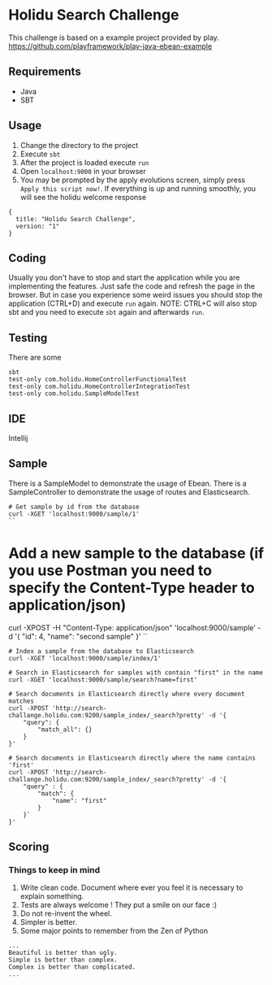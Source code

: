 # Holidu Search Challenge

This challenge is based on a example project provided by play.
https://github.com/playframework/play-java-ebean-example

## Requirements
- Java
- SBT

## Usage
1. Change the directory to the project
2. Execute `sbt`
3. After the project is loaded execute `run`
4. Open `localhost:9000` in your browser
5. You may be prompted by the apply evolutions screen, simply press `Apply this script now!`. If everything is up 
and running smoothly, you will see the holidu welcome response

```
{
  title: "Holidu Search Challenge",
  version: "1"
}
```


## Coding
Usually you don't have to stop and start the application while you are implementing the features.
Just safe the code and refresh the page in the browser.
But in case you experience some weird issues you should stop the application (CTRL+D) and execute `run` again.
NOTE: CTRL+C will also stop sbt and you need to execute `sbt` again and afterwards `run`.

## Testing
There are some 
``` 
sbt
test-only com.holidu.HomeControllerFunctionalTest
test-only com.holidu.HomeControllerIntegrationTest
test-only com.holidu.SampleModelTest
```

## IDE
Intellij

## Sample
There is a SampleModel to demonstrate the usage of Ebean.
There is a SampleController to demonstrate the usage of routes and Elasticsearch.

```
# Get sample by id from the database
curl -XGET 'localhost:9000/sample/1'
``

```
# Add a new sample to the database (if you use Postman you need to specify the Content-Type header to application/json)
curl -XPOST -H "Content-Type: application/json" 'localhost:9000/sample' -d '{
    "id": 4,
    "name": "second sample"
}'
``

```
# Index a sample from the database to Elasticsearch
curl -XGET 'localhost:9000/sample/index/1'
``` 

```
# Search in Elasticsearch for samples with contain "first" in the name
curl -XGET 'localhost:9000/sample/search?name=first'
``` 

```
# Search documents in Elasticsearch directly where every document matches
curl -XPOST 'http://search-challange.holidu.com:9200/sample_index/_search?pretty' -d '{
    "query": {
        "match_all": {}
    }
}'
```

```
# Search documents in Elasticsearch directly where the name contains 'first'
curl -XPOST 'http://search-challange.holidu.com:9200/sample_index/_search?pretty' -d '{
    "query" : {
        "match": {
            "name": "first"
        }
    }`
}'
```

## Scoring

### Things to keep in mind
1. Write clean code. Document where ever you feel it is necessary to explain something.
2. Tests are always welcome ! They put a smile on our face :)
3. Do not re-invent the wheel.
4. Simpler is better.
5. Some major points to remember from the Zen of Python

```
...
Beautiful is better than ugly.
Simple is better than complex.
Complex is better than complicated.
...
```